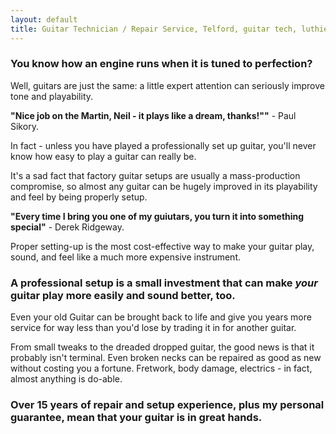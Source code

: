 ```yaml
---
layout: default
title: Guitar Technician / Repair Service, Telford, guitar tech, luthier, guitar repair, guitar service, bass repair, bass guitar repair, bass tech, guitar setup, guitar set up, guitar workshop,
---
```


<p><h3>You know how an engine runs when it is tuned to perfection?</h3></p>
<p>Well, guitars are just the same: a little expert attention can seriously improve tone and playability. 
</p>
<p><strong>"Nice job on the Martin, Neil - it plays like a dream, thanks!""</strong> - Paul Sikory.
</p>
<p>
In fact - unless you have played a professionally set up guitar, you'll never know how easy to play a guitar can really be.
</p><p>
It's a sad fact that factory guitar setups are usually a mass-production compromise, so almost any guitar can be hugely improved in its playability and feel by being properly setup. 
</p>
<p><strong>"Every time I bring you one of my guiutars, you turn it into something special"</strong> - Derek Ridgeway.
</p><p>
Proper setting-up is the most cost-effective way to make your guitar play, sound, and feel like a much more expensive instrument. 
</p><p>
<h3>A professional setup is a small investment that can make <em>your</em> guitar play more easily and sound better, too.</h3>
</p><p>
Even your old Guitar can be brought back to life and give you years more service for way less than you'd lose by trading it in for another guitar. 
<p>
From small tweaks to the dreaded dropped guitar, the good news is that it probably isn't terminal. Even broken necks can be repaired as good as new without costing you a fortune. 
Fretwork, body damage, electrics - in fact, almost anything is do-able.</p>

<p>
<h3>Over 15 years of repair and setup experience, plus my personal guarantee, mean that your guitar is in great hands.</h3>
</p>
